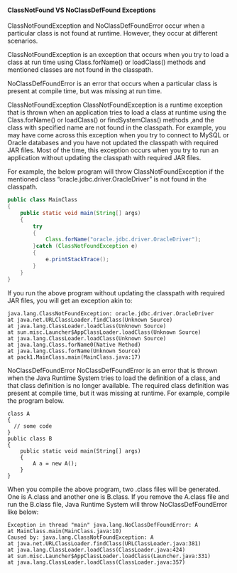 #### ClassNotFound VS NoClassDefFound Exceptions

ClassNotFoundException and NoClassDefFoundError occur when a particular class is not found at runtime. However, they occur at different scenarios.

ClassNotFoundException is an exception that occurs when you try to load a class at run time using Class.forName() or loadClass() methods and mentioned classes are not found in the classpath.

NoClassDefFoundError is an error that occurs when a particular class is present at compile time, but was missing at run time.

ClassNotFoundException
ClassNotFoundException is a runtime exception that is thrown when an application tries to load a class at runtime using the Class.forName() or loadClass() or findSystemClass() methods ,and the class with specified name are not found in the classpath. For example, you may have come across this exception when you try to connect to MySQL or Oracle databases and you have not updated the classpath with required JAR files. Most of the time, this exception occurs when you try to run an application without updating the classpath with required JAR files.

For example, the below program will throw ClassNotFoundException if the mentioned class “oracle.jdbc.driver.OracleDriver” is not found in the classpath.

```java
public class MainClass
{
    public static void main(String[] args)
    {
        try
        {
            Class.forName("oracle.jdbc.driver.OracleDriver");
        }catch (ClassNotFoundException e)
        {
            e.printStackTrace();
        }
    }
}
```

If you run the above program without updating the classpath with required JAR files, you will get an exception akin to:

```
java.lang.ClassNotFoundException: oracle.jdbc.driver.OracleDriver
at java.net.URLClassLoader.findClass(Unknown Source)
at java.lang.ClassLoader.loadClass(Unknown Source)
at sun.misc.Launcher$AppClassLoader.loadClass(Unknown Source)
at java.lang.ClassLoader.loadClass(Unknown Source)
at java.lang.Class.forName0(Native Method)
at java.lang.Class.forName(Unknown Source)
at pack1.MainClass.main(MainClass.java:17)
```

NoClassDefFoundError
NoClassDefFoundError is an error that is thrown when the Java Runtime System tries to load the definition of a class, and that class definition is no longer available. The required class definition was present at compile time, but it was missing at runtime. For example, compile the program below.

```
class A
{
  // some code
}
public class B
{
    public static void main(String[] args)
    {
        A a = new A();
    }
}
```

When you compile the above program, two .class files will be generated. One is A.class and another one is B.class. If you remove the A.class file and run the B.class file, Java Runtime System will throw NoClassDefFoundError like below:

```
Exception in thread "main" java.lang.NoClassDefFoundError: A
at MainClass.main(MainClass.java:10)
Caused by: java.lang.ClassNotFoundException: A
at java.net.URLClassLoader.findClass(URLClassLoader.java:381)
at java.lang.ClassLoader.loadClass(ClassLoader.java:424)
at sun.misc.Launcher$AppClassLoader.loadClass(Launcher.java:331)
at java.lang.ClassLoader.loadClass(ClassLoader.java:357)
```
